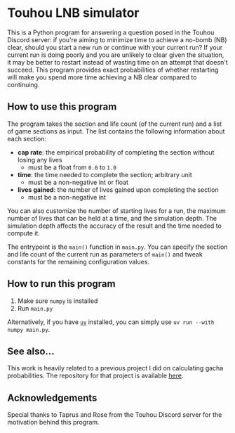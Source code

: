 # Touhou LNB simulator

This is a Python program for answering a question posed in the Touhou Discord server: if you're aiming to minimize time to achieve a no-bomb (NB) clear, should you start a new run or continue with your current run? If your current run is doing poorly and you are unlikely to clear given the situation, it may be better to restart instead of wasting time on an attempt that doesn't succeed. This program provides exact probabilities of whether restarting will make you spend more time achieving a NB clear compared to continuing.

## How to use this program

The program takes the section and life count (of the current run) and a list of game sections as input. The list contains the following information about each section:
- **cap rate**: the empirical probability of completing the section without losing any lives
  - must be a float from `0.0` to `1.0`
- **time**: the time needed to complete the section; arbitrary unit
  - must be a non-negative int or float
- **lives gained**: the number of lives gained upon completing the section
  - must be a non-negative int

You can also customize the number of starting lives for a run, the maximum number of lives that can be held at a time, and the simulation depth. The simulation depth affects the accuracy of the result and the time needed to compute it.

The entrypoint is the `main()` function in `main.py`. You can specify the section and life count of the current run as parameters of `main()` and tweak constants for the remaining configuration values.

## How to run this program

1. Make sure `numpy` is installed
2. Run `main.py`

Alternatively, if you have [`uv`](https://github.com/astral-sh/uv) installed, you can simply use `uv run --with numpy main.py`.

## See also...

This work is heavily related to a previous project I did on calculating gacha probabilities. The repository for that project is available [here](https://github.com/astral4/aksim).

## Acknowledgements

Special thanks to Taprus and Rose from the Touhou Discord server for the motivation behind this program.
